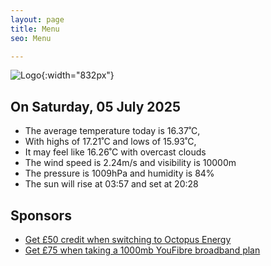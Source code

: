 ```yaml
---
layout: page
title: Menu
seo: Menu

---
```


![Logo](/images/logo.jpg){:width="832px"}

<!-- weather_marker starts -->
## On Saturday, 05 July 2025

- The average temperature today is 16.37˚C,
- With highs of 17.21˚C and lows of 15.93˚C,
- It may feel like 16.26˚C with overcast clouds
- The wind speed is 2.24m/s and visibility is 10000m
- The pressure is 1009hPa and humidity is 84%
- The sun will rise at 03:57 and set at 20:28

<!-- weather_marker ends -->

## Sponsors

- [Get £50 credit when switching to Octopus Energy](https://bit.ly/3oD1nnS)
- [Get £75 when taking a 1000mb YouFibre broadband plan](https://aklam.io/91zWhU?)
